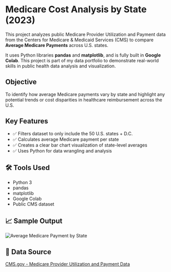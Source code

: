 # Medicare Cost Analysis by State (2023)

This project analyzes public Medicare Provider Utilization and Payment data from the Centers for Medicare & Medicaid Services (CMS) to compare **Average Medicare Payments** across U.S. states.

It uses Python libraries **pandas** and **matplotlib**, and is fully built in **Google Colab**. This project is part of my data portfolio to demonstrate real-world skills in public health data analysis and visualization.


## Objective

To identify how average Medicare payments vary by state and highlight any potential trends or cost disparities in healthcare reimbursement across the U.S.


## Key Features

- ✅ Filters dataset to only include the 50 U.S. states + D.C.
- ✅ Calculates average Medicare payment per state
- ✅ Creates a clear bar chart visualization of state-level averages
- ✅ Uses Python for data wrangling and analysis


## 🛠️ Tools Used

- Python 3
- pandas
- matplotlib
- Google Colab
- Public CMS dataset


## 📈 Sample Output

![Average Medicare Payment by State](avg_medicare_payment_by_state.png)


## 📁 Data Source

[CMS.gov - Medicare Provider Utilization and Payment Data](https://data.cms.gov/)

